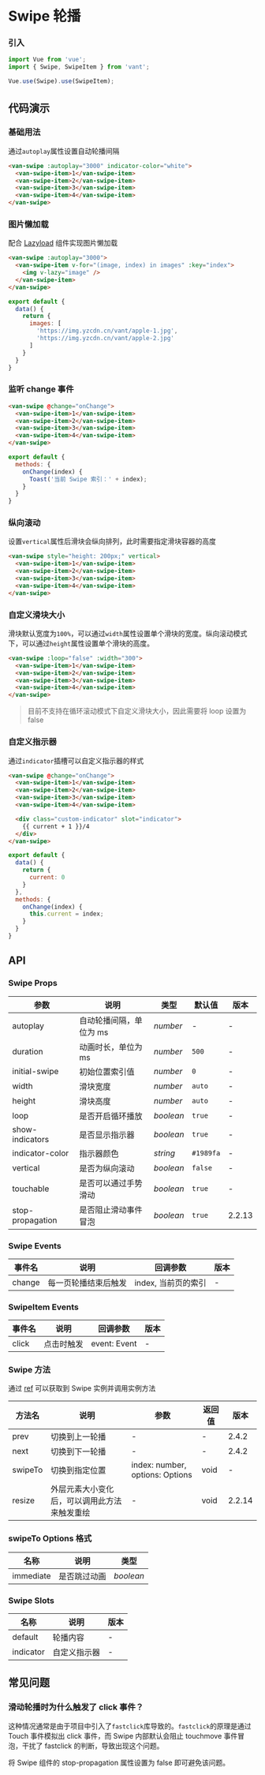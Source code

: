 # Swipe 轮播

### 引入

``` javascript
import Vue from 'vue';
import { Swipe, SwipeItem } from 'vant';

Vue.use(Swipe).use(SwipeItem);
```

## 代码演示

### 基础用法

通过`autoplay`属性设置自动轮播间隔

```html
<van-swipe :autoplay="3000" indicator-color="white">
  <van-swipe-item>1</van-swipe-item>
  <van-swipe-item>2</van-swipe-item>
  <van-swipe-item>3</van-swipe-item>
  <van-swipe-item>4</van-swipe-item>
</van-swipe>
```

### 图片懒加载

配合 [Lazyload](#/zh-CN/lazyload) 组件实现图片懒加载

```html
<van-swipe :autoplay="3000">
  <van-swipe-item v-for="(image, index) in images" :key="index">
    <img v-lazy="image" />
  </van-swipe-item>
</van-swipe>
```

```javascript
export default {
  data() {
    return {
      images: [
        'https://img.yzcdn.cn/vant/apple-1.jpg',
        'https://img.yzcdn.cn/vant/apple-2.jpg'
      ]
    }
  }
}
```

### 监听 change 事件

```html
<van-swipe @change="onChange">
  <van-swipe-item>1</van-swipe-item>
  <van-swipe-item>2</van-swipe-item>
  <van-swipe-item>3</van-swipe-item>
  <van-swipe-item>4</van-swipe-item>
</van-swipe>
```

```js
export default {
  methods: {
    onChange(index) {
      Toast('当前 Swipe 索引：' + index);
    }
  }
}
```

### 纵向滚动

设置`vertical`属性后滑块会纵向排列，此时需要指定滑块容器的高度

```html
<van-swipe style="height: 200px;" vertical>
  <van-swipe-item>1</van-swipe-item>
  <van-swipe-item>2</van-swipe-item>
  <van-swipe-item>3</van-swipe-item>
  <van-swipe-item>4</van-swipe-item>
</van-swipe>
```

### 自定义滑块大小

滑块默认宽度为`100%`，可以通过`width`属性设置单个滑块的宽度。纵向滚动模式下，可以通过`height`属性设置单个滑块的高度。

```html
<van-swipe :loop="false" :width="300">
  <van-swipe-item>1</van-swipe-item>
  <van-swipe-item>2</van-swipe-item>
  <van-swipe-item>3</van-swipe-item>
  <van-swipe-item>4</van-swipe-item>
</van-swipe>
```

> 目前不支持在循环滚动模式下自定义滑块大小，因此需要将 loop 设置为 false

### 自定义指示器

通过`indicator`插槽可以自定义指示器的样式

```html
<van-swipe @change="onChange">
  <van-swipe-item>1</van-swipe-item>
  <van-swipe-item>2</van-swipe-item>
  <van-swipe-item>3</van-swipe-item>
  <van-swipe-item>4</van-swipe-item>

  <div class="custom-indicator" slot="indicator">
    {{ current + 1 }}/4
  </div>
</van-swipe>
```

```js
export default {
  data() {
    return {
      current: 0
    }
  },
  methods: {
    onChange(index) {
      this.current = index;
    }
  }
}
```

## API

### Swipe Props

| 参数 | 说明 | 类型 | 默认值 | 版本 |
|------|------|------|------|------|
| autoplay | 自动轮播间隔，单位为 ms | *number* | - | - |
| duration | 动画时长，单位为 ms | *number* | `500` | - |
| initial-swipe | 初始位置索引值 | *number* | `0` | - |
| width | 滑块宽度 | *number* | `auto` | - |
| height | 滑块高度 | *number* | `auto` | - |
| loop | 是否开启循环播放 | *boolean* | `true` | - |
| show-indicators | 是否显示指示器 | *boolean* | `true` | - |
| indicator-color | 指示器颜色 | *string* | `#1989fa` | - |
| vertical | 是否为纵向滚动 | *boolean* | `false` | - |
| touchable | 是否可以通过手势滑动 | *boolean* | `true` | - |
| stop-propagation | 是否阻止滑动事件冒泡 | *boolean* | `true` | 2.2.13 |

### Swipe Events

| 事件名 | 说明 | 回调参数 | 版本 |
|------|------|------|------|
| change | 每一页轮播结束后触发 | index, 当前页的索引 | - |

### SwipeItem Events

| 事件名 | 说明 | 回调参数 | 版本 |
|------|------|------|------|
| click | 点击时触发 | event: Event | - |

### Swipe 方法

通过 [ref](https://cn.vuejs.org/v2/api/#ref) 可以获取到 Swipe 实例并调用实例方法

| 方法名 | 说明 | 参数 | 返回值 | 版本 |
|------|------|------|------|------|
| prev | 切换到上一轮播 | - | - | 2.4.2 |
| next | 切换到下一轮播 | - | - | 2.4.2 |
| swipeTo | 切换到指定位置 | index: number, options: Options | void | - |
| resize | 外层元素大小变化后，可以调用此方法来触发重绘 | - | void | 2.2.14 |

### swipeTo Options 格式

| 名称 | 说明 | 类型 |
|------|------|------|
| immediate | 是否跳过动画 | *boolean* |

### Swipe Slots

| 名称 | 说明 | 版本 |
|------|------|------|
| default | 轮播内容 | - |
| indicator | 自定义指示器 | - |

## 常见问题

### 滑动轮播时为什么触发了 click 事件？

这种情况通常是由于项目中引入了`fastclick`库导致的。`fastclick`的原理是通过 Touch 事件模拟出 click 事件，而 Swipe 内部默认会阻止 touchmove 事件冒泡，干扰了 fastclick 的判断，导致出现这个问题。

将 Swipe 组件的 stop-propagation 属性设置为 false 即可避免该问题。
